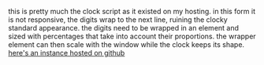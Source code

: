 this is pretty much the clock script as it existed on my hosting.
in this form it is not responsive, the digits wrap to the next line, ruining the clocky standard appearance.  the digits need to be wrapped in an element and sized with percentages that take into account their proportions. the wrapper element can then scale with the window while the clock keeps its shape. 
[here's an instance hosted on github](http://jmarq.github.io/digitalClock/)

